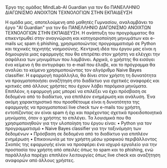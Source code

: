 Έργο της ομάδας MindLab-AI Guardian για τον 6ο ΠΑΝΕΛΛΗΝΙΟ ΔΙΑΓΩΝΙΣΜΟ ΑΝΟΙΧΤΩΝ ΤΕΧΝΟΛΟΓΙΩΝ ΣΤΗΝ ΕΚΠΑΙΔΕΥΣΗ

Η ομάδα μας, αποτελούμενη από μαθητές Γυμνασίου, αναλαμβάνει το έργο "AI Guardian" για τον 6ο ΠΑΝΕΛΛΗΝΙΟ ΔΙΑΓΩΝΙΣΜΟ ΑΝΟΙΧΤΩΝ ΤΕΧΝΟΛΟΓΙΩΝ ΣΤΗΝ ΕΚΠΑΙΔΕΥΣΗ. Η ανάπτυξη του προγράμματος θα επικεντρωθεί στην αναγνώριση και κατηγοριοποίηση μηνυμάτων και e-mails ως spam ή phishing, χρησιμοποιώντας προγραμματισμό σε Python και τεχνικές τεχνητής νοημοσύνης.
Κεντρική ιδέα του έργου μας είναι η δημιουργία μιας εφαρμογής που θα επιτρέπει στον χρήστη να ελέγχει την ασφάλεια των μηνυμάτων που λαμβάνει. Αρχικά, ο χρήστης θα εισάγει ένα κείμενο ή θα αντιγράφει το e-mail που έλαβε, και το πρόγραμμα θα αναλύει το κείμενο χρησιμοποιώντας τον αλγόριθμο Naive Bayes classifier.
Η εφαρμογή παράλληλα, θα δίνει στον χρήστη τη δυνατότητα να πραγματοποιήσει αναζήτηση στο διαδίκτυο για σχετικές αναφορές και κριτικές από άλλους χρήστες που έχουν λάβει παρόμοια μηνύματα. Επιπλέον, η εφαρμογή μας μπορεί να επιλέξει να έχει πρόσβαση σε δεδομένα από το διαδίκτυο, για επιπλέον ενημέρωση και ανάλυση.
Ένα ακόμη χαρακτηριστικό που προσθέτουμε είναι η δυνατότητα της εφαρμογής να πραγματοποιεί live check των e-mails του χρήστη, εντοπίζοντας αν είναι spam ή όχι και παρέχοντας σχετικά προειδοποιητικά μηνύματα, όταν ο χρήστης το επιλέγει.
Τα λογισμικά που θα χρησιμοποιηθούν για την υλοποίηση του έργου είναι:
•	Python για τον προγραμματισμό
•	Naive Bayes classifier για την ταξινόμηση των δεδομένων
•	Πρόσβαση σε δεδομένα από το διαδίκτυο για επιπλέον ενημέρωση
•	Επικοινωνία με τον χρήστη μέσω γραφικού περιβάλλοντος
Σκοπός της εφαρμογής είναι να προσφέρει ένα ισχυρό εργαλείο για την προστασία του χρήστη από απειλές όπως το spam και το phishing, ενώ παράλληλα παρέχει επιπλέον λειτουργίες όπως live check και αναζήτηση αναφορών από άλλους χρήστες.
